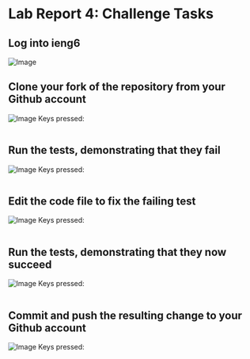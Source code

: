 # Lab Report 4: Challenge Tasks

## Log into ieng6
![Image]()

## Clone your fork of the repository from your Github account
![Image]()
Keys pressed:
```
```
> 


## Run the tests, demonstrating that they fail
![Image]()
Keys pressed:
```
```
> 


## Edit the code file to fix the failing test
![Image]()
Keys pressed:
```
```
> 


## Run the tests, demonstrating that they now succeed
![Image]()
Keys pressed:
```
```
> 


## Commit and push the resulting change to your Github account
![Image]()
Keys pressed:
```
```
> 

